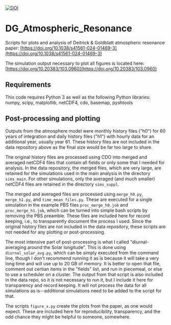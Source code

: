 [![DOI](https://zenodo.org/badge/793829283.svg)](https://zenodo.org/doi/10.5281/zenodo.11154642)

# DG_Atmospheric_Resonance
Scripts for plots and analysis of Deitrick &amp; Goldblatt atmospheric resonance paper: [https://doi.org/10.1038/s41561-024-01469-3](https://doi.org/10.1038/s41561-024-01469-3)

The simulation output necessary to plot all figures is located here: [https://doi.org/10.20383/103.0960](https://doi.org/10.20383/103.0960)

## Requirements

This code requires Python 3 as well as the following Python libraries: numpy, scipy, matplotlib, netCDF4, cdo, basemap, pyshtools

## Post-processing and plotting

Outputs from the atmosphere model were monthly history files ("h0") for 60 years of integration and daily history files ("h1") with hourly data for an additional year, usually year 61. These history files are not included in the data repository above as the final size would be far too large to share. 

The original history files are processed using CDO into merged and averaged netCDF4 files that contain all fields or only some that I needed for analysis. In the data repository, the merged files, which are very large, are retained for the simulations used in the main analysis in the directory `sims_main`. For other simulations, only the averaged (and much smaller) netCDF4 files are retained in the directory `sims_suppl`. 

The merged and averaged files are processed using `merge_h0.py`, `merge_h1.py`, and `time_mean_files.py`. These are executed for a single simulation in the example PBS files `proc_merge_h0.job` and `proc_merge_h1.job`, which can be turned into simple bash scripts by removing the PBS preamble. These files are included here for record keeping, i.e., to transparently document the process I used. Since the original history files are not included in the data repository, these scripts are not needed for any plotting or post-processing.

The most intensive part of post-processing is what I called "diurnal-averaging around the Solar longitude". This is done using `diurnal_solar_avg.py`, which can be simply executed from the command line, though I don't recommend running it as is because it will take a very long time and will use up to 20 GB of memory. It is better to open that file, comment out certian items in the "fields" list, and run in piecemeal, or else to use a scheduler on a cluster. The output from that script is also included in the data repo, so it is not necessary to run it, but I include it here for transparency and record keeping. It will not process the data for all simulations as is--additional simulations need to be added to the script for that. 

The scripts `figure_x.py` create the plots from the paper, as one would expect. These are included here for reproducibility, transparency, and the odd chance they might be helpful to someone, somewhere. 

